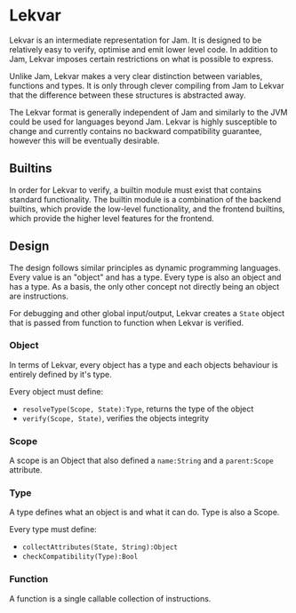 # Lekvar

Lekvar is an intermediate representation for Jam. It is designed to be
relatively easy to verify, optimise and emit lower level code. In addition to
Jam, Lekvar imposes certain restrictions on what is possible to express.

Unlike Jam, Lekvar makes a very clear distinction between variables, functions
and types. It is only through clever compiling from Jam to Lekvar that the
difference between these structures is abstracted away.

The Lekvar format is generally independent of Jam and similarly to the JVM could
be used for languages beyond Jam. Lekvar is highly susceptible to change and
currently contains no backward compatibility guarantee, however this will be
eventually desirable.

## Builtins

In order for Lekvar to verify, a builtin module must exist that contains
standard functionality. The builtin module is a combination of the backend
builtins, which provide the low-level functionality, and the frontend builtins,
which provide the higher level features for the frontend.

## Design

The design follows similar principles as dynamic programming languages. Every
value is an "object" and has a type. Every type is also an object and has a
type. As a basis, the only other concept not directly being an object are
instructions.

For debugging and other global input/output, Lekvar creates a `State` object
that is passed from function to function when Lekvar is verified.

### Object

In terms of Lekvar, every object has a type and each objects behaviour is
entirely defined by it's type.

Every object must define:
* `resolveType(Scope, State):Type`, returns the type of the object
* `verify(Scope, State)`, verifies the objects integrity

### Scope

A scope is an Object that also defined a `name:String` and a `parent:Scope`
attribute.

### Type

A type defines what an object is and what it can do. Type is also a Scope.

Every type must define:
* `collectAttributes(State, String):Object`
* `checkCompatibility(Type):Bool`

### Function

A function is a single callable collection of instructions.
